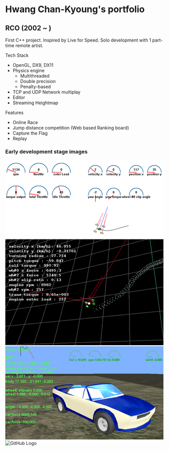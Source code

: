 # Hwang Chan-Kyoung's portfolio

## RCO (2002 ~ ) ##
First C++ project.
Inspired by Live for Speed.
Solo development with 1 part-time remote artist.

Tech Stack
* OpenGL, DX9, DX11
* Physics engine
  * Multithreaded
  * Double precision
  * Penalty-based
* TCP and UDP Network multiplay
* Editor
* Streaming Heightmap

Features
* Online Race
* Jump distance competition (Web based Ranking board)
* Capture the Flag
* Replay

### Early development stage images ###

![GitHub Logo](/images/rco_001.gif)
![GitHub Logo](/images/rco_002.gif)
![GitHub Logo](/images/rco_003.gif)
![GitHub Logo](/images/rco_click.gif)
